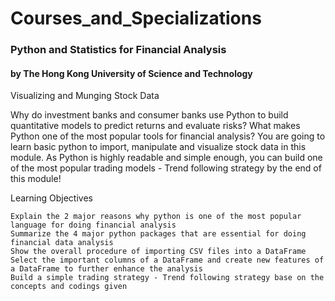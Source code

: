 # Courses_and_Specializations
### Python and Statistics for Financial Analysis
#### by The Hong Kong University of Science and Technology

Visualizing and Munging Stock Data

Why do investment banks and consumer banks use Python to build quantitative models to predict returns and evaluate risks? What makes Python one of the most popular tools for financial analysis? You are going to learn basic python to import, manipulate and visualize stock data in this module. As Python is highly readable and simple enough, you can build one of the most popular trading models - Trend following strategy by the end of this module!

Learning Objectives

    Explain the 2 major reasons why python is one of the most popular language for doing financial analysis
    Summarize the 4 major python packages that are essential for doing financial data analysis
    Show the overall procedure of importing CSV files into a DataFrame
    Select the important columns of a DataFrame and create new features of a DataFrame to further enhance the analysis
    Build a simple trading strategy - Trend following strategy base on the concepts and codings given